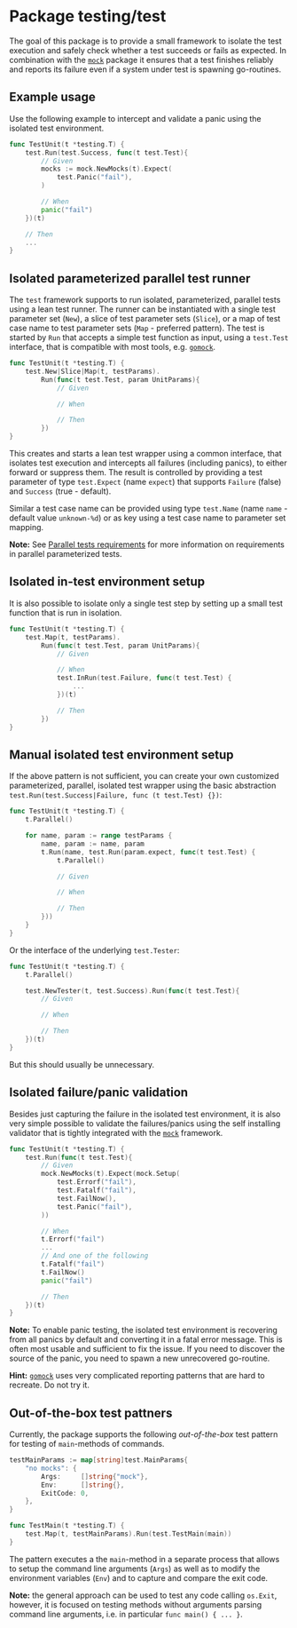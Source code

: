 # Package testing/test

The goal of this package is to provide a small framework to isolate the test
execution and safely check whether a test succeeds or fails as expected. In
combination with the [`mock`](../mock) package it ensures that a test finishes
reliably and reports its failure even if a system under test is spawning
go-routines.


## Example usage

Use the following example to intercept and validate a panic using the isolated
test environment.

```go
func TestUnit(t *testing.T) {
    test.Run(test.Success, func(t test.Test){
        // Given
        mocks := mock.NewMocks(t).Expect(
            test.Panic("fail"),
        )

        // When
        panic("fail")
    })(t)

    // Then
    ...
}
```


## Isolated parameterized parallel test runner

The `test` framework supports to run isolated, parameterized, parallel tests
using a lean test runner. The runner can be instantiated with a single test
parameter set (`New`), a slice of test parameter sets (`Slice`), or a map of
test case name to test parameter sets (`Map` - preferred pattern). The test is
started by `Run` that accepts a simple test function as input, using a
`test.Test` interface, that is compatible with most tools, e.g.
[`gomock`][gomock].


```go
func TestUnit(t *testing.T) {
    test.New|Slice|Map(t, testParams).
        Run(func(t test.Test, param UnitParams){
            // Given

            // When

            // Then
        })
}
```

This creates and starts a lean test wrapper using a common interface, that
isolates test execution and intercepts all failures (including panics), to
either forward or suppress them. The result is controlled by providing a test
parameter of type `test.Expect` (name `expect`) that supports `Failure` (false)
and `Success` (true - default).

Similar a test case name can be provided using type `test.Name` (name `name` -
default value `unknown-%d`) or as key using a test case name to parameter set
mapping.

**Note:** See [Parallel tests requirements](..#parallel-tests-requirements)
for more information on requirements in parallel parameterized tests.


## Isolated in-test environment setup

It is also possible to isolate only a single test step by setting up a small
test function that is run in isolation.

```go
func TestUnit(t *testing.T) {
    test.Map(t, testParams).
        Run(func(t test.Test, param UnitParams){
            // Given

            // When
            test.InRun(test.Failure, func(t test.Test) {
                ...
            })(t)

            // Then
        })
}
```


## Manual isolated test environment setup

If the above pattern is not sufficient, you can create your own customized
parameterized, parallel, isolated test wrapper using the basic abstraction
`test.Run(test.Success|Failure, func (t test.Test) {})`:

```go
func TestUnit(t *testing.T) {
    t.Parallel()

    for name, param := range testParams {
        name, param := name, param
        t.Run(name, test.Run(param.expect, func(t test.Test) {
            t.Parallel()

            // Given

            // When

            // Then
        }))
    }
}
```

Or the interface of the underlying `test.Tester`:

```go
func TestUnit(t *testing.T) {
    t.Parallel()

    test.NewTester(t, test.Success).Run(func(t test.Test){
        // Given

        // When

        // Then
    })(t)
}
```

But this should usually be unnecessary.


## Isolated failure/panic validation

Besides just capturing the failure in the isolated test environment, it is also
very simple possible to validate the failures/panics using the self installing
validator that is tightly integrated with the [`mock`](../mock) framework.

```go
func TestUnit(t *testing.T) {
    test.Run(func(t test.Test){
        // Given
        mock.NewMocks(t).Expect(mock.Setup(
            test.Errorf("fail"),
            test.Fatalf("fail"),
            test.FailNow(),
            test.Panic("fail"),
        ))

        // When
        t.Errorf("fail")
        ...
        // And one of the following
        t.Fatalf("fail")
        t.FailNow()
        panic("fail")

        // Then
    })(t)
}
```

**Note:** To enable panic testing, the isolated test environment is recovering
from all panics by default and converting it in a fatal error message. This is
often most usable and sufficient to fix the issue. If you need to discover the
source of the panic, you need to spawn a new unrecovered go-routine.

**Hint:** [`gomock`][gomock] uses very complicated reporting patterns that are
hard to recreate. Do not try it.


## Out-of-the-box test pattners

Currently, the package supports the following _out-of-the-box_ test pattern for
testing of `main`-methods of commands.

```go
testMainParams := map[string]test.MainParams{
    "no mocks": {
        Args:     []string{"mock"},
        Env:      []string{},
        ExitCode: 0,
    },
}

func TestMain(t *testing.T) {
    test.Map(t, testMainParams).Run(test.TestMain(main))
}
```

The pattern executes a the `main`-method in a separate process that allows to
setup the command line arguments (`Args`) as well as to modify the environment
variables (`Env`) and to capture and compare the exit code.

**Note:** the general approach can be used to test any code calling `os.Exit`,
however, it is focused on testing methods without arguments parsing command
line arguments, i.e. in particular `func main() { ... }`.


[gomock]: <https://github.com/golang/mock>
